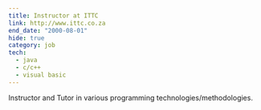 ```yaml
---
title: Instructor at ITTC
link: http://www.ittc.co.za
end_date: "2000-08-01"
hide: true
category: job
tech: 
  - java
  - c/c++
  - visual basic
---
```

Instructor and Tutor in various programming technologies/methodologies. 

